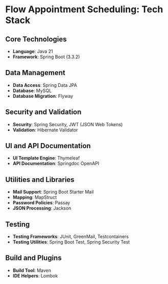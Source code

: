 # Flow Appointment Scheduling: Tech Stack

## Core Technologies

- **Language**: Java 21
- **Framework**: Spring Boot (3.3.2)

## Data Management

- **Data Access**: Spring Data JPA
- **Database**: MySQL
- **Database Migration**: Flyway

## Security and Validation

- **Security**: Spring Security, JWT (JSON Web Tokens)
- **Validation**: Hibernate Validator

## UI and API Documentation

- **UI Template Engine**: Thymeleaf
- **API Documentation**: Springdoc OpenAPI

## Utilities and Libraries

- **Mail Support**: Spring Boot Starter Mail
- **Mapping**: MapStruct
- **Password Policies**: Passay
- **JSON Processing**: Jackson

## Testing

- **Testing Frameworks**: JUnit, GreenMail, Testcontainers
- **Testing Utilities**: Spring Boot Test, Spring Security Test

## Build and Plugins

- **Build Tool**: Maven
- **IDE Helpers**: Lombok
